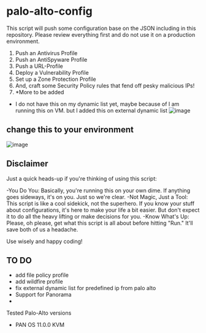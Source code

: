 # palo-alto-config
This script will push some configuration base on the JSON including in this repository. Please review everything first
and do not use it on a production environment.

1. Push an Antivirus Profile
2. Push an AntiSpyware Profile
3. Push a URL-Profile
4. Deploy a Vulnerability Profile
5. Set up a Zone Protection Profile
6. And, craft some Security Policy rules that fend off pesky malicious IPs!
7. *More to be added

- I do not have this on my dynamic list yet, maybe because of I am running this on VM. but I added this on external dynamic list
![image](https://github.com/romarroca/palo-alto-config/assets/87074019/972a11f9-38d6-4ea2-9926-bc6c9415c913)

## change this to your environment
![image](https://github.com/romarroca/palo-alto-config/assets/87074019/6e48c684-89dd-4348-8a33-f428e3a117df)
 
## Disclaimer
Just a quick heads-up if you're thinking of using this script:

 -You Do You: Basically, you're running this on your own dime. If anything goes sideways, it's on you. Just so we're clear.
 -Not Magic, Just a Tool: This script is like a cool sidekick, not the superhero. If you know your stuff about configurations, it's here to make your life a bit easier. But don't expect it to do all the heavy lifting or make decisions for you.
 -Know What's Up: Please, oh please, get what this script is all about before hitting "Run." It'll save both of us a headache.

Use wisely and happy coding! 

## TO DO
- add file policy profile
- add wildfire profile
- fix external dynamic list for predefined ip from palo alto
- Support for Panorama
- 

Tested Palo-Alto versions
- PAN OS 11.0.0 KVM

